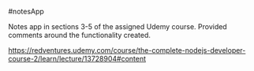 #notesApp

Notes app in sections 3-5 of the assigned Udemy course. Provided comments around the functionality created.

https://redventures.udemy.com/course/the-complete-nodejs-developer-course-2/learn/lecture/13728904#content